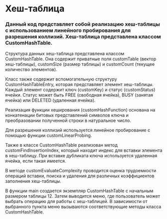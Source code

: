 # Хеш-таблица

### Данный код представляет собой реализацию хеш-таблицы с использованием линейного пробирования для разрешения коллизий. Хеш-таблица представлена классом CustomHashTable.

Структура данных хеш-таблица представлена классом CustomHashTable. Она содержит приватные поля customTable (вектор хеш-таблицы), customSize (размер таблицы) и customCount (текущее количество элементов).

Класс также содержит вспомогательную структуру CustomHashTableEntry, которая представляет элемент хеш-таблицы. 
Каждый элемент содержит ключ (customKey) и статус (customStatus) ячейки. 
Статус может быть FREE (свободная ячейка), BUSY (занятая ячейка) или DELETED (удаленная ячейка).

Реализация функции хеширования (customHashFunction) основана на конкатенации битовых представлений символов ключа и преобразовании полученной строки в натуральное число. 

Для разрешения коллизий используется линейное пробирование с помощью функции customLinearProbing.

Также в классе CustomHashTable реализован метод customFindInsertionIndex, который находит индекс для вставки элемента в хеш-таблицу. При вставке дубликата ключа используется удаленная ячейка, если такая имеется.

В методе customEvaluateComplexity проводится оценка трудоемкости операций вставки, поиска и удаления для различных коэффициентов заполнения хеш-таблицы.

В функции main создается экземпляр CustomHashTable с начальным размером таблицы 12. Затем выводится меню, где пользователь может выбрать операцию для работы с хеш-таблицей. В зависимости от выбранного пункта меню вызываются соответствующие методы класса CustomHashTable.
